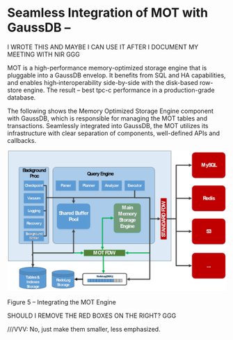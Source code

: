 # Seamless Integration of MOT with GaussDB –<a name="EN-US_TOPIC_0257867434"></a>

I WROTE THIS AND MAYBE I CAN USE IT AFTER I DOCUMENT MY MEETING WITH NIR  GGG

MOT is a high-performance memory-optimized storage engine that is pluggable into a GaussDB envelop. It benefits from SQL and HA capabilities, and enables high‑interoperability side-by-side with the disk-based row-store engine. The result – best tpc-c performance in a production-grade database.

The following shows the Memory Optimized Storage Engine component with GaussDB, which is responsible for managing the MOT tables and transactions. Seamlessly integrated into GaussDB, the MOT utilizes its infrastructure with clear separation of components, well-defined APIs and callbacks.

![](figures/en-us_image_0257713456.png)

Figure 5 – Integrating the MOT Engine

SHOULD I REMOVE THE RED BOXES ON THE RIGHT? GGG

///VVV: No, just make them smaller, less emphasized.

